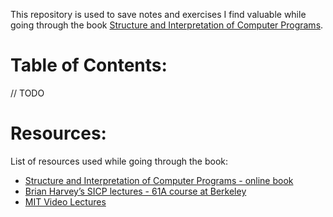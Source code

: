 This repository is used to save notes and exercises I find valuable while going through the book [Structure and Interpretation of Computer Programs](https://xuanji.appspot.com/isicp/index.html).

# Table of Contents:
// TODO

# Resources:
List of resources used while going through the book:
- [Structure and Interpretation of Computer Programs - online book](https://xuanji.appspot.com/isicp/index.html)
- [Brian Harvey’s SICP lectures - 61A course at Berkeley](https://archive.org/details/ucberkeley-webcast-PL3E89002AA9B9879E)
- [MIT Video Lectures](https://ocw.mit.edu/courses/electrical-engineering-and-computer-science/6-001-structure-and-interpretation-of-computer-programs-spring-2005/video-lectures/)
